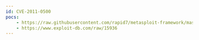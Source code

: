```yaml
---
id: CVE-2011-0500
pocs:
    - https://raw.githubusercontent.com/rapid7/metasploit-framework/master/modules/exploits/windows/fileformat/videospirit_visprj.rb
    - https://www.exploit-db.com/raw/15936
---
```

